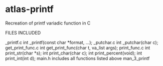 # atlas-printf
Recreation of printf variadic function in C


FILES INCLUDED

_printf.c
	int _printf(const char *format, ...);
_putchar.c
	int _putchar(char c);
get_print_func.c
	int get_print_func(char t, va_list args);
print_func.c
	int print_str(char *s);
	int print_char(char c);
	int print_percent(void);
	int print_int(int d);
main.h
	includes all functions listed above
man_3_printf

